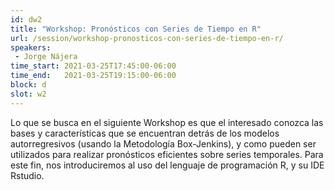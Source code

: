 ```yaml
---
id: dw2
title: "Workshop: Pronósticos con Series de Tiempo en R"
url: /session/workshop-pronosticos-con-series-de-tiempo-en-r/
speakers:
 - Jorge Nájera
time_start: 2021-03-25T17:45:00-06:00
time_end:   2021-03-25T19:15:00-06:00
block: d
slot: w2
---
```


Lo que se busca en el siguiente Workshop es que el interesado conozca las bases y características que se encuentran detrás de los modelos autorregresivos (usando la Metodología Box-Jenkins), y como pueden ser utilizados para realizar pronósticos eficientes sobre series temporales. Para este fin, nos introduciremos al uso del lenguaje de programación R, y su IDE Rstudio.